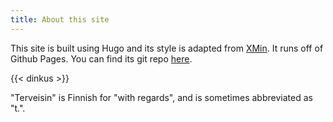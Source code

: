 ```yaml
---
title: About this site
---
```


This site is built using Hugo
and its style is adapted from [XMin](https://archive.is/wip/zUOOu).
It runs off of Github Pages.
You can find its git repo [here](https://github.com/ed1d1a8d/long-site/).

{{< dinkus >}}

"Terveisin" is Finnish for "with regards",
and is sometimes abbreviated as "t.".
